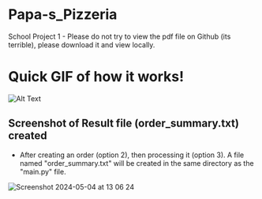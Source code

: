 # Papa-s_Pizzeria
School Project 1 - Please do not try to view the pdf file on Github (its terrible), please download it and view locally.

Quick GIF of how it works!
======

![Alt Text](https://media.giphy.com/media/vFKqnCdLPNOKc/giphy.gif)

## Screenshot of Result file (order_summary.txt) created
- After creating an order (option 2), then processing it (option 3). A file named "order_summary.txt" will be created in the same directory as the "main.py" file.

![Screenshot 2024-05-04 at 13 06 24](https://github.com/kATtttttttttttttttt/Papa-s_Pizzeria/assets/163737404/b89ebd93-1ee4-47e7-bfec-02ab19c9a3d0)





